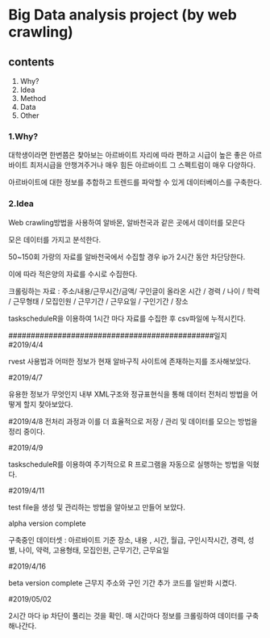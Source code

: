 Big Data analysis project (by web crawling)
=============

contents
-------------

1. Why?
2. Idea
3. Method
4. Data
5. Other

### 1.Why?

대학생이라면 한번쯤은 찾아보는 아르바이트
자리에 따라 편하고 시급이 높은 좋은 아르바이트
최저시급을 안챙겨주거나 매우 힘든 아르바이트
그 스펙트럼이 매우 다양하다.

아르바이트에 대한 정보를 추합하고 트렌드를 파악할 수 있게 데이터베이스를 구축한다.

### 2.Idea

Web crawling방법을 사용하여
알바몬, 알바천국과 같은 곳에서 데이터를 모은다

모은 데이터를 가지고 분석한다.

50~150회 가량의 자료를 알바천국에서 수집할 경우 ip가 2시간 동안 차단당한다.

이에 따라 적은양의 자료를 수시로 수집한다.

크롤링하는 자료 : 주소/내용/근무시간/금액/ 구인글이 올라온 시간 / 경력 / 나이 / 학력 / 근무형태 / 모집인원 / 근무기간 / 근무요일 / 구인기간 / 장소

taskscheduleR을 이용하여 1시간 마다 자료를 수집한 후 csv파일에 누적시킨다.


##############################################일지
#2019/4/4

rvest 사용법과 어떠한 정보가 현재 알바구직 사이트에 존재하는지를 조사해보았다.

#2019/4/7

유용한 정보가 무엇인지 내부 XML구조와 정규표현식을 통해 데이터 전처리 방법을 어떻게 할지 찾아보았다.

#2019/4/8
전처리 과정과 이를 더 효율적으로 저장 / 관리 및 데이터를 모으는 방법을 정리 중이다.

#2019/4/9

taskscheduleR를 이용하여 주기적으로 R 프로그램을 자동으로 실행하는 방법을 익혔다.

#2019/4/11

test file을 생성 및 관리하는 방법을 알아보고 만들어 보았다.

alpha version complete

구축중인 데이터셋 : 아르바이트 기준
장소, 내용 , 시간, 월급, 구인시작시간, 경력, 성별, 나이, 약력, 고용형태, 모집인원, 근무기간, 근무요일

#2019/4/16

beta version complete
근무지 주소와 구인 기간 추가 
코드를 일반화 시켰다.

#2019/05/02

2시간 마다 ip 차단이 풀리는 것을 확인.
매 시간마다 정보를 크롤링하여 데이터를 구축해나간다.

